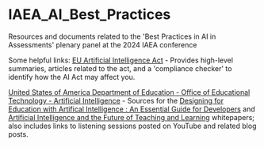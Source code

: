 # IAEA_AI_Best_Practices
Resources and documents related to the 'Best Practices in AI in Assessments' plenary panel at the 2024 IAEA conference

Some helpful links:
[EU Artificial Intelligence Act](https://artificialintelligenceact.eu/) - Provides high-level summaries, articles related to the act, and a 'compliance checker' to identify how the AI Act may affect you.

[United States of America Department of Education - Office of Educational Technology - Artificial Intelligence](https://tech.ed.gov/ai/) - Sources for the [Designing for Education with Artifical Intelligence : An Essential Guide for Developers](https://tech.ed.gov/designing-for-education-with-artificial-intelligence/) and [Artificial Intelligence and the Future of Teaching and Learning](https://tech.ed.gov/ai-future-of-teaching-and-learning/) whitepapers; also includes links to listening sessions posted on YouTube and related blog posts.
